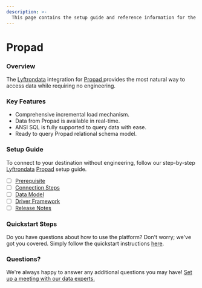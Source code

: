 ```yaml
---
description: >-
  This page contains the setup guide and reference information for the Propad source connector.
---
```


# Propad

### Overview

The [Lyftrondata](https://www.lyftrondata.com/) integration for [Propad](https://www.lyftrondata.com/integration/propad/)[ ](https://www.lyftrondata.com/integration/propad/)provides the most natural way to access data while requiring no engineering.

### Key Features

* Comprehensive incremental load mechanism.
* Data from Propad is available in real-time.&#x20;
* ANSI SQL is fully supported to query data with ease.
* Ready to query Propad relational schema model.

### Setup Guide

To connect to your destination without engineering, follow our step-by-step [Lyftrondata](https://www.lyftrondata.com/)  [Propad](https://www.lyftrondata.com/integration/propad/) setup guide.

* [ ] [Prerequisite](../../business-analytics/propad/prerequisite.md)
* [ ] [Connection Steps](../../business-analytics/propad/connection-steps.md)
* [ ] [Data Model](../../business-analytics/propad/data-model/)
* [ ] [Driver Framework](../../business-analytics/propad/driver-framework/)
* [ ] [Release Notes](../../business-analytics/propad/release-notes.md)

### Quickstart Steps

Do you have questions about how to use the platform? Don't worry; we've got you covered. Simply follow the quickstart instructions [here](../../../quickstart-steps.md).

### Questions? <a href="#questions" id="questions"></a>

We're always happy to answer any additional questions you may have! [Set up a meeting with our data experts.](https://www.lyftrondata.com/book-a-meeting/)

